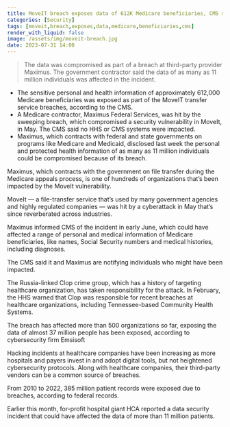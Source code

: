 ```yaml
---
title: MoveIT breach exposes data of 612K Medicare beneficiaries, CMS says
categories: [Security]
tags: [moveit,breach,exposes,data,medicare,beneficiaries,cms]
render_with_liquid: false
image: /assets/img/moveit-breach.jpg
date: 2023-07-31 14:00
---
```


> The data was compromised as part of a breach at third-party provider Maximus. The government contractor said the data of as many as 11 million individuals was affected in the incident.

* The sensitive personal and health information of approximately 612,000 Medicare beneficiaries was exposed as part of the MoveIT transfer service breaches, according to the CMS.
* A Medicare contractor, Maximus Federal Services, was hit by the sweeping breach, which compromised a security vulnerability in MoveIt, in May. The CMS said no HHS or CMS systems were impacted.
* Maximus, which contracts with federal and state governments on programs like Medicare and Medicaid, disclosed last week the personal and protected health information of as many as 11 million individuals could be compromised because of its breach.

Maximus, which contracts with the government on file transfer during the Medicare appeals process, is one of hundreds of organizations that’s been impacted by the MoveIt vulnerability.

MoveIt — a file-transfer service that’s used by many government agencies and highly regulated companies — was hit by a cyberattack in May that’s since reverberated across industries.

Maximus informed CMS of the incident in early June, which could have affected a range of personal and medical information of Medicare beneficiaries, like names, Social Security numbers and medical histories, including diagnoses.

The CMS said it and Maximus are notifying individuals who might have been impacted.

The Russia-linked Clop crime group, which has a history of targeting healthcare organization, has taken responsibility for the attack. In February, the HHS warned that Clop was responsible for recent breaches at healthcare organizations, including Tennessee-based Community Health Systems.

The breach has affected more than 500 organizations so far, exposing the data of almost 37 million people has been exposed, according to cybersecurity firm Emsisoft 

Hacking incidents at healthcare companies have been increasing as more hospitals and payers invest in and adopt digital tools, but not heightened cybersecurity protocols. Along with healthcare companies, their third-party vendors can be a common source of breaches.

From 2010 to 2022, 385 million patient records were exposed due to breaches, according to federal records.

Earlier this month, for-profit hospital giant HCA reported a data security incident that could have affected the data of more than 11 million patients.